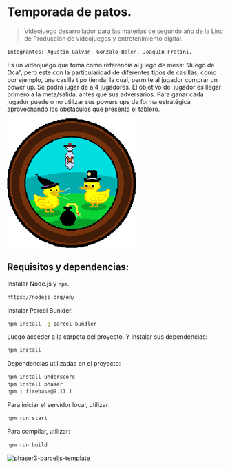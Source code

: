 # Temporada de patos. 
> Videojuego desarrollador para las materias de segundo año de la Linc de Producción de videojuegos y entretenimiento digital. 


```bash
Integrantes: Agustin Galvan, Gonzalo Belen, Joaquin Fratini.
```
Es un videojuego que toma como referencia al juego de mesa: “Juego de Oca”, pero este con la particularidad de diferentes tipos de casillas, como por ejemplo, una casilla tipo tienda, la cual, permite al jugador comprar un power up. Se podrá jugar de a 4 jugadores. 
El objetivo del jugador es llegar primero a la meta/salida, antes que sus adversarios. Para ganar cada jugador puede o no utilizar sus powers ups de forma estratégica aprovechando los obstáculos que presenta el tablero.


![alt text](/public/assets/logo-juego.png)

## Requisitos y dependencias:
Instalar Node.js y `npm`.

```bash
https://nodejs.org/en/
```
Instalar Parcel Bunlder.

```bash
npm install -g parcel-bundler
```
Luego acceder a la carpeta del proyecto. Y instalar sus dependencias:
```bash
npm install
```
Dependencias utilizadas en el proyecto:
```bash
npm install underscore
npm install phaser
npm i firebase@9.17.1
```
Para iniciar el servidor local, utilizar:
```bash
npm run start
```
Para compilar, utilizar:
```bash
npm run build
```
![phaser3-parceljs-template](https://user-images.githubusercontent.com/2236153/71606463-37a0da80-2b2e-11ea-9b5f-5d26ccc84f91.png)